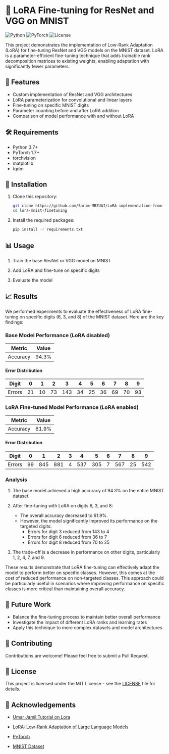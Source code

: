 


# 🧠 LoRA Fine-tuning for ResNet and VGG on MNIST

![Python](https://img.shields.io/badge/Python-3.7%2B-blue)
![PyTorch](https://img.shields.io/badge/PyTorch-1.7%2B-orange)
![License](https://img.shields.io/badge/license-MIT-green)

This project demonstrates the implementation of Low-Rank Adaptation (LoRA) for fine-tuning ResNet and VGG models on the MNIST dataset. LoRA is a parameter-efficient fine-tuning technique that adds trainable rank decomposition matrices to existing weights, enabling adaptation with significantly fewer parameters.

## 🌟 Features

- Custom implementation of ResNet and VGG architectures
- LoRA parameterization for convolutional and linear layers
- Fine-tuning on specific MNIST digits
- Parameter counting before and after LoRA addition
- Comparison of model performance with and without LoRA

## 🛠️ Requirements

- Python 3.7+
- PyTorch 1.7+
- torchvision
- matplotlib
- tqdm

## 🚀 Installation

1. Clone this repository:
   ```bash
   git clone https://github.com/Sarim-MBZUAI/LoRA-implementation-from-scratch.git
   cd lora-mnist-finetuning
   ```

2. Install the required packages:
   ```bash
   pip install -r requirements.txt
   ```

## 📊 Usage

1. Train the base ResNet or VGG model on MNIST


2. Add LoRA and fine-tune on specific digits


3. Evaluate the model


## 📈 Results

We performed experiments to evaluate the effectiveness of LoRA fine-tuning on specific digits (6, 3, and 8) of the MNIST dataset. Here are the key findings:

### Base Model Performance (LoRA disabled)

| Metric | Value |
|--------|-------|
| Accuracy | 94.3% |

#### Error Distribution

| Digit | 0 | 1 | 2 | 3 | 4 | 5 | 6 | 7 | 8 | 9 |
|-------|---|---|---|---|---|---|---|---|---|---|
| Errors | 21 | 10 | 73 | 143 | 34 | 25 | 36 | 69 | 70 | 93 |

### LoRA Fine-tuned Model Performance (LoRA enabled)

| Metric | Value |
|--------|-------|
| Accuracy | 61.9% |

#### Error Distribution

| Digit | 0 | 1 | 2 | 3 | 4 | 5 | 6 | 7 | 8 | 9 |
|-------|---|---|---|---|---|---|---|---|---|---|
| Errors | 99 | 845 | 881 | 4 | 537 | 305 | 7 | 567 | 25 | 542 |

### Analysis

1. The base model achieved a high accuracy of 94.3% on the entire MNIST dataset.

2. After fine-tuning with LoRA on digits 6, 3, and 8:
   - The overall accuracy decreased to 61.9%.
   - However, the model significantly improved its performance on the targeted digits:
     - Errors for digit 3 reduced from 143 to 4
     - Errors for digit 6 reduced from 36 to 7
     - Errors for digit 8 reduced from 70 to 25

3. The trade-off is a decrease in performance on other digits, particularly 1, 2, 4, 7, and 9.

These results demonstrate that LoRA fine-tuning can effectively adapt the model to perform better on specific classes. However, this comes at the cost of reduced performance on non-targeted classes. This approach could be particularly useful in scenarios where improving performance on specific classes is more critical than maintaining overall accuracy.

## 🔮 Future Work

- Balance the fine-tuning process to maintain better overall performance
- Investigate the impact of different LoRA ranks and learning rates
- Apply this technique to more complex datasets and model architectures

## 🤝 Contributing

Contributions are welcome! Please feel free to submit a Pull Request.

## 📄 License

This project is licensed under the MIT License - see the [LICENSE](LICENSE) file for details.

## 🙏 Acknowledgements

- [Umar Jamil Tutorial on Lora](https://www.youtube.com/watch?v=PXWYUTMt-AU)

- [LoRA: Low-Rank Adaptation of Large Language Models](https://arxiv.org/abs/2106.09685)
- [PyTorch](https://pytorch.org/)
- [MNIST Dataset](http://yann.lecun.com/exdb/mnist/)